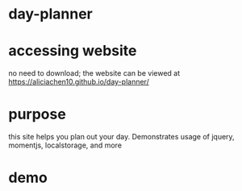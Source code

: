 # day-planner

# accessing website
no need to download; the website can be viewed at  https://aliciachen10.github.io/day-planner/

# purpose 
this site helps you plan out your day. Demonstrates usage of jquery, momentjs, localstorage, and more 

# demo 
